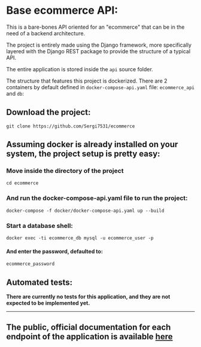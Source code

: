 #  Base ecommerce API:

This is a bare-bones API oriented for an "ecommerce" that can be in the need of a backend architecture.

The project is entirely made using the Django framework, more specifically layered with the Django REST package to provide the structure of a typical API.

The entire application is stored inside the `api` source folder.

The structure that features this project is dockerized. There are 2 containers by default defined in `docker-compose-api.yaml` 
file: `ecommerce_api` and `db`:  

## Download the project:

    git clone https://github.com/Sergi7531/ecommerce

## Assuming docker is already installed on your system, the project setup is pretty easy:

### Move inside the directory of the project

    cd ecommerce

### And run the docker-compose-api.yaml file to run the project:

    docker-compose -f docker/docker-compose-api.yaml up --build

### Start a database shell:

    docker exec -ti ecommerce_db mysql -u ecommerce_user -p

#### And enter the password, defaulted to:

    ecommerce_password

## Automated tests:
**There are currently no tests for this application, and they are not expected to be implemented yet.**

--- 

## The public, official documentation for each endpoint of the application is available [here](https://www.postman.com/base-ecommerce-api/workspace/e-commerce-api/documentation/21377778-fb07d91a-046c-4d2c-b4ef-ebd31101de37)